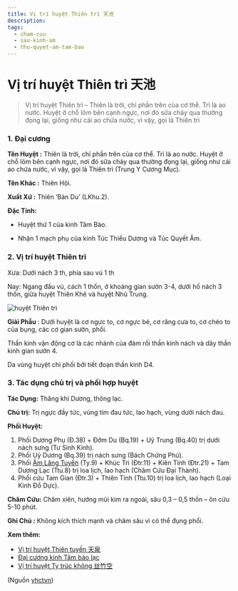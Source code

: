 ```yaml
---
title: Vị trí huyệt Thiên trì 天池
description: 
tags:
  - cham-cuu
  - sau-kinh-am
  - thu-quyet-am-tam-bao
---
```


# Vị trí huyệt Thiên trì 天池 

> Vị trí huyệt Thiên trì – Thiên là trời, chỉ phần trên của cơ thể. Trì là ao nước. Huyệt ở chỗ lõm bên cạnh ngực, nơi đó sữa chảy qua thường đọng lại, giống như cái ao chứa nước, vì vậy, gọi là Thiên trì

### 1. Đại cương

**Tên Huyệt :** Thiên là trời, chỉ phần trên của cơ thể. Trì là ao nước. Huyệt ở chỗ lõm bên cạnh ngực, nơi đó sữa chảy qua thường đọng lại, giống như cái ao chứa nước, vì vậy, gọi là Thiên trì (Trung Y Cương Mục).

**Tên Khác :** Thiên Hội.

**Xuất Xứ :** Thiên ‘Bản Du’ (LKhu.2).

**Đặc Tính:**

+ Huyệt thứ 1 của kinh Tâm Bào.

+ Nhận 1 mạch phụ của kinh Túc Thiếu Dương và Túc Quyết Âm.

### **2. Vị trí huyệt Thiên trì**

Xưa: Dưới nách 3 th, phía sau vú 1 th

Nay: Ngang đầu vú, cách 1 thốn, ở khoảng gian sườn 3-4, dưới hố nách 3 thốn, giữa huyệt Thiên Khê và huyệt Nhũ Trung.

![huyệt Thiên trì](/imgs/yhctvn/huyet-thien-tri-300x169.jpg)

**Giải Phẫu** : Dưới huyệt là cơ ngực to, cơ ngực bé, cơ răng cưa to, cơ chéo to của bụng, các cơ gian sườn, phổi.

Thần kinh vận động cơ là các nhánh của đám rối thần kinh nách và dây thần kinh gian sườn 4.

Da vùng huyệt chi phối bởi tiết đoạn thần kinh D4.

### 3. Tác dụng chủ trị và phối hợp huyệt

**Tác Dụng:** Thăng khí Dương, thông lạc.

**Chủ trị:** Trị ngực đầy tức, vùng tim đau tức, lao hạch, vùng dưới nách đau.

**Phối Huyệt:**

1. Phối Dương Phụ (Đ.38) + Đởm Du (Bq.19) + Uỷ Trung (Bq.40) trị dưới nách sưng (Tư Sinh Kinh).
2. Phối Uỷ Dương (Bq.39) trị nách sưng (Bách Chứng Phú).
3. Phối [Âm Lăng Tuyền](/yhctvn/vi-tri-huyet-am-lang-tuyen-%e9%98%b4%e9%99%b5%e6%b3%89) (Ty.9) + Khúc Trì (Đtr.11) + Kiên Tỉnh (Đtr.21) + Tam Dương Lạc (Ttu.8) trị loa lịch, lao hạch (Châm Cứu Đại Thành).
4. Phối cứu Tam Gian (Đtr.3) + Thiên Tỉnh (Ttu.10) trị loa lịch, lao hạch (Loại Kinh Đồ Dực).

**Châm Cứu:** Châm xiên, hướng mũi kim ra ngoài, sâu 0,3 – 0,5 thốn – ôn cứu 5-10 phút.

**Ghi Chú :** Không kích thích mạnh và châm sâu vì có thể đụng phổi.

**Xem thêm:**

* [Vị trí huyệt Thiên tuyền 天泉](/yhctvn/vi-tri-huyet-thien-tuyen-%e5%a4%a9%e6%b3%89)
* [Đại cương kinh Tâm bào lạc](/yhctvn/kinh-thu-quyet-am-tam-bao)
* [Vị trí huyệt Ty trúc không 丝竹空](/yhctvn/vi-tri-huyet-ty-truc-khong-%e4%b8%9d%e7%ab%b9%e7%a9%ba)

(Nguồn <a href="https://yhctvn.com/vi-tri-huyet-thien-tri-天池/" target="_blank">yhctvn</a>)
